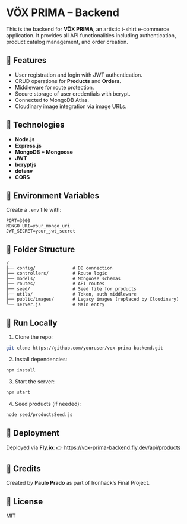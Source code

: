
# VÖX PRIMA – Backend

This is the backend for **VÖX PRIMA**, an artistic t-shirt e-commerce application. It provides all API functionalities including authentication, product catalog management, and order creation.

## 🚀 Features

- User registration and login with JWT authentication.
- CRUD operations for **Products** and **Orders**.
- Middleware for route protection.
- Secure storage of user credentials with bcrypt.
- Connected to MongoDB Atlas.
- Cloudinary image integration via image URLs.

## 🧱 Technologies

- **Node.js**
- **Express.js**
- **MongoDB + Mongoose**
- **JWT**
- **bcryptjs**
- **dotenv**
- **CORS**

## 🔐 Environment Variables

Create a `.env` file with:

```
PORT=3000
MONGO_URI=your_mongo_uri
JWT_SECRET=your_jwt_secret
```

## 📁 Folder Structure

```
/
├── config/              # DB connection
├── controllers/         # Route logic
├── models/              # Mongoose schemas
├── routes/              # API routes
├── seed/                # Seed file for products
├── utils/               # Token, auth middleware
├── public/images/       # Legacy images (replaced by Cloudinary)
└── server.js            # Main entry
```

## 🧪 Run Locally

1. Clone the repo:
```bash
git clone https://github.com/youruser/vox-prima-backend.git
```

2. Install dependencies:
```bash
npm install
```

3. Start the server:
```bash
npm start
```

4. Seed products (if needed):
```bash
node seed/productsSeed.js
```

## 🔗 Deployment

Deployed via **Fly.io**:
👉 https://vox-prima-backend.fly.dev/api/products

## 🙌 Credits

Created by **Paulo Prado** as part of Ironhack’s Final Project.

## 📃 License

MIT
